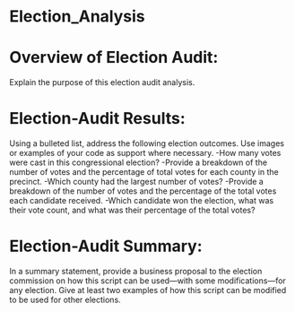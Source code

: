 # Election_Analysis

# Overview of Election Audit: 
Explain the purpose of this election audit analysis.

# Election-Audit Results: 
Using a bulleted list, address the following election outcomes. Use images or examples of your code as support where necessary.
-How many votes were cast in this congressional election?
-Provide a breakdown of the number of votes and the percentage of total votes for each county in the precinct.
-Which county had the largest number of votes?
-Provide a breakdown of the number of votes and the percentage of the total votes each candidate received.
-Which candidate won the election, what was their vote count, and what was their percentage of the total votes?


# Election-Audit Summary:
In a summary statement, provide a business proposal to the election commission on how this script can be used—with some modifications—for any election. Give at least two examples of how this script can be modified to be used for other elections.
